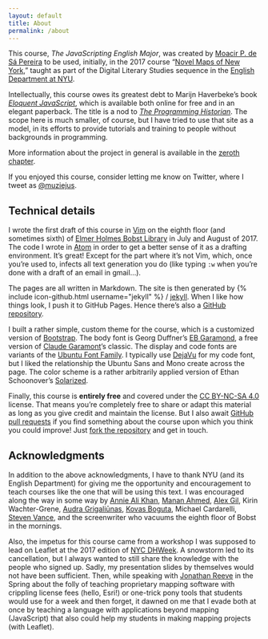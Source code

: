 ```yaml
---
layout: default
title: About
permalink: /about
---
```


This course, *The JavaScripting English Major*, was created by [Moacir P. de Sá
Pereira](http://moacir.com) to be used, initially, in the 2017 course “[Novel
Maps of New York](https://muziejus.github.io/novel-maps-of-ny-2017/),” taught
as part of the Digital Literary Studies sequence in the [English Department at
NYU](http://english.fas.nyu.edu).

Intellectually, this course owes its greatest debt to Marijn Haverbeke’s book [*Eloquent
JavaScript*](http://eloquentjavascript.net/), which is available both online
for free and in an elegant paperback. The title is a nod to [*The Programming
Historian*](https://programminghistorian.org/). The scope here is much
smaller, of course, but I have tried to use that site as a model, in its
efforts to provide tutorials and training to people without backgrounds in
programming.

More information about the project in general is available in the [zeroth
chapter](/0-introduction).

If you enjoyed this course, consider letting me know on
Twitter, where I tweet as [@muziejus](http://twitter.com/muziejus).

## Technical details

I wrote the first draft of this course in [Vim](http://www.vim.org/) on the
eighth floor (and sometimes sixth) of [Elmer Holmes Bobst
Library](https://www.nyu.edu/academics/libraries/elmer-holmes-bobstlibrary.html)
in July and August of 2017. The code I wrote in [Atom](http://atom.io) in
order to get a better sense of it as a drafting environment. It’s great!
Except for the part where it’s not Vim, which, once you’re used to, infects
all text generation you do (like typing `:w` when you’re done with a draft of
an email in gmail…).

The pages are all written in Markdown. The site is then generated by {%
include icon-github.html username="jekyll" %} /
[jekyll](https://github.com/jekyll/jekyll). When I like how things look, I
push it to GitHub Pages. Hence there’s also a [GitHub
repository](http://github.com/muziejus/javascripting-english-major).

I built a rather simple, custom theme for the course, which is a customized
version of [Bootstrap](http://getbootstrap.com). The body font is Georg
Duffner’s [EB Garamond](http://www.georgduffner.at/ebgaramond), a free version
of [Claude Garamont](http://en.wikipedia.org/wiki/Claude_Garamond)’s classic.
The display and code fonts are variants of the [Ubuntu Font
Family](http://font.ubuntu.com). I typically use
[DejaVu](http://dejavu-fonts.github.io) for my code font, but I liked the
relationship the Ubuntu Sans and Mono create across the page. The color scheme
is a rather arbitrarily applied version of Ethan Schoonover’s
[Solarized](http://ethanschoonover.com/solarized).

Finally, this course is **entirely free** and covered under the [CC BY-NC-SA
4.0](https://creativecommons.org/licenses/by-nc-sa/4.0/) license. That means
you’re completely free to share or adapt this material as long as you give
credit and maintain the license. But I also await
[GitHub pull requests](https://help.github.com/articles/about-pull-requests)
if you find something about the course upon which you think you could
improve! Just [fork the
repository](http://github.com/muziejus/javascripting-english-major) and get in
touch.

## Acknowledgments

In addition to the above acknowledgments, I have to thank NYU (and its
English Department) for giving me the opportunity and encouragement to teach
courses like the one that will be using this text. I was encouraged along the
way in some way by [Annie Ali Khan](http://www.anniealikhan.com), [Manan
Ahmed](http://history.columbia.edu/faculty/manan-ahmed/), [Alex
Gil](https://elotroalex.com), Kirin Wachter-Grene, [Audra
Grigaliūnas](https://audragrigs.com/), [Kovas Boguta](http://kovasboguta.com),
Michael Cardarelli, [Steven Vance](http://stevevance.net), and the
screenwriter who vacuums the eighth floor of Bobst in the mornings.

Also, the impetus for this course came from a workshop I was supposed to lead
on Leaflet at the 2017 edition of [NYC DHWeek](http://dhweek.nycdh.org). A
snowstorm led to its cancellation, but I always wanted to still share the
knowledge with the people who signed up. Sadly, my presentation slides by
themselves would not have been sufficient. Then, while speaking with [Jonathan
Reeve](http://jonreeve.com) in the Spring about the folly of teaching
proprietary mapping software with crippling license fees (hello, Esri!) or
one-trick pony tools that students would use for a week and then forget, it
dawned on me that I evade both at once by teaching a language with
applications beyond mapping (JavaScript) that also could help my students in
making mapping projects (with Leaflet).
